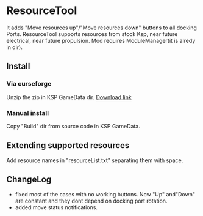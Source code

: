# ResourceTool
It adds "Move resources up"/"Move resources down" buttons to all docking Ports. ResourceTool supports resources from stock Ksp, near future electrical, near future propulsion. Mod requires ModuleManager(it is alredy in dir).
## Install
### Via curseforge
Unzip the zip in KSP GameData dir.
[Download link](https://www.curseforge.com/kerbal/ksp-mods/resourcetool "Download link")
### Manual install
Copy "Build" dir from source code in KSP GameData.
## Extending supported resources
Add resource names in "resourceList.txt" separating them with space.
## ChangeLog
- fixed most of the cases with no working buttons. Now "Up" and"Down" are constant and they dont depend on docking port rotation.
- added move status notifications.